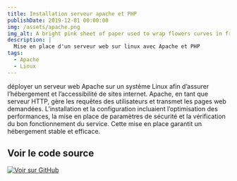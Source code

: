 ```yaml
---
title: Installation serveur apache et PHP
publishDate: 2019-12-01 00:00:00
img: /assets/apache.png
img_alt: A bright pink sheet of paper used to wrap flowers curves in front of rich blue background
description: |
  Mise en place d'un serveur web sur linux avec Apache et PHP
tags:
  - Apache
  - Linux
---
```


déployer un serveur web Apache sur un système Linux afin d’assurer l’hébergement et l’accessibilité de sites internet. Apache, en tant que serveur HTTP, gère les requêtes des utilisateurs et transmet les pages web demandées. L’installation et la configuration incluaient l’optimisation des performances, la mise en place de paramètres de sécurité et la vérification du bon fonctionnement du service. Cette mise en place garantit un hébergement stable et efficace.

## Voir le code source

<a href="https://github.com/sayaa872/meal_api" target="_blank">
  <img src="https://img.shields.io/badge/GitHub-View_on_GitHub-blue?logo=GitHub" alt="Voir sur GitHub">
</a>